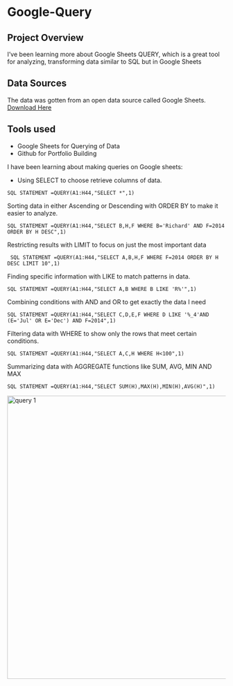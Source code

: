 # Google-Query

## Project Overview
I’ve been learning more about Google Sheets QUERY, which is a great tool for analyzing, transforming data similar to SQL but in Google Sheets

## Data Sources
The data was gotten from an open data source called Google Sheets. [Download Here](https://docs.google.com/spreadsheets/d/11VOyqzG1FfVxIKcNZ9iAH2_Nv5OHhFxzlhI2Ag4e8_A/edit?usp=sharing)

## Tools used
- Google Sheets for Querying of Data
- Github for Portfolio Building

I have been learning about making queries on Google sheets:
- Using SELECT to choose retrieve columns of data.
```
SQL STATEMENT =QUERY(A1:H44,"SELECT *",1)
```
Sorting data in either Ascending or Descending with ORDER BY to make it easier to analyze.
```
SQL STATEMENT =QUERY(A1:H44,"SELECT B,H,F WHERE B='Richard' AND F=2014 ORDER BY H DESC",1)
``` 
Restricting results with LIMIT to focus on just the most important data
```
 SQL STATEMENT =QUERY(A1:H44,"SELECT A,B,H,F WHERE F=2014 ORDER BY H DESC LIMIT 10",1)
```
Finding specific information with LIKE to match patterns in data.
```
SQL STATEMENT =QUERY(A1:H44,"SELECT A,B WHERE B LIKE 'R%'",1)
```
Combining conditions with AND and OR to get exactly the data I need
```
SQL STATEMENT =QUERY(A1:H44,"SELECT C,D,E,F WHERE D LIKE '%_4'AND (E='Jul' OR E='Dec') AND F=2014",1)
```
Filtering data with WHERE to show only the rows that meet certain conditions.
```
SQL STATEMENT =QUERY(A1:H44,"SELECT A,C,H WHERE H<100",1)
```
Summarizing data with AGGREGATE functions like SUM, AVG, MIN AND MAX
```
SQL STATEMENT =QUERY(A1:H44,"SELECT SUM(H),MAX(H),MIN(H),AVG(H)",1)
```
<img width="654" alt="query 1" src="https://github.com/user-attachments/assets/7f0fdf4f-7e7e-4d82-bb9d-35ccefb391e1">

